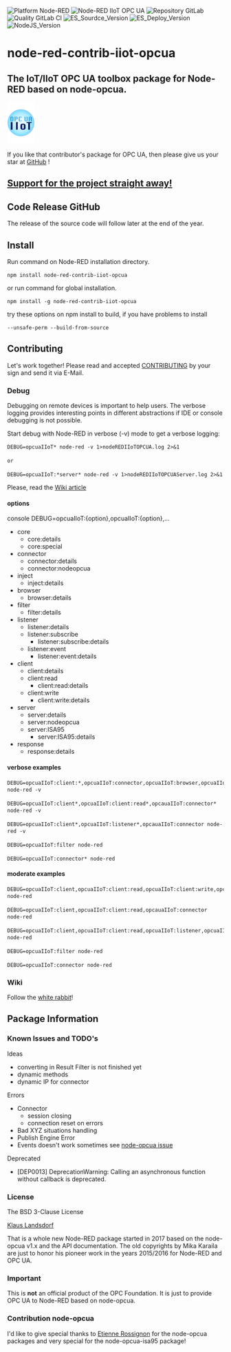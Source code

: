 ![Platform Node-RED](http://b.repl.ca/v1/Platform-Node--RED-red.png)
![Node-RED IIoT OPC UA](http://b.repl.ca/v1/Node--RED-IIoT_OPC_UA-blue.png)
![Repository GitLab](http://b.repl.ca/v1/Repository-GitLab-orange.png)
![Quality GitLab CI](http://b.repl.ca/v1/Quality-GitLab_CI_and_CD-green.png)
![ES_Sourdce_Version](http://b.repl.ca/v1/JS_Source-ES6-yellow.png)
![ES_Deploy_Version](http://b.repl.ca/v1/JS_Deploy-ES2015-yellow.png)
![NodeJS_Version](http://b.repl.ca/v1/NodeJS-6.x-green.png)

# node-red-contrib-iiot-opcua 

## The IoT/IIoT OPC UA toolbox package for Node-RED based on node-opcua.

[![opcuaiiot64](images/opcua-iiot-logo64-glass.png)](https://www.npmjs.com/package/node-red-contrib-iiot-opcua )

If you like that contributor's package for OPC UA, then please give us your star at [GitHub][3] !

## [Support for the project straight away!][2]

## Code Release GitHub

The release of the source code will follow later at the end of the year.

## Install

Run command on Node-RED installation directory.

	npm install node-red-contrib-iiot-opcua 

or run command for global installation.

	npm install -g node-red-contrib-iiot-opcua 

try these options on npm install to build, if you have problems to install

    --unsafe-perm --build-from-source
    
## Contributing

Let's work together! 
Please read and accepted [CONTRIBUTING](CONTRIBUTING.md) by your sign and send it via E-Mail.

### Debug

Debugging on remote devices is important to help users. The verbose logging
provides interesting points in different abstractions if IDE or console debugging is not possible.

Start debug with Node-RED in verbose (-v) mode to get a verbose logging:

    DEBUG=opcuaIIoT* node-red -v 1>nodeREDIIoTOPCUA.log 2>&1

    or

    DEBUG=opcuaIIoT:*server* node-red -v 1>nodeREDIIoTOPCUAServer.log 2>&1

Please, read the [Wiki article][7]

#### options

console DEBUG=opcuaIIoT:{option},opcuaIIoT:{option},...
 
 * core
    * core:details 
    * core:special
 * connector
    * connector:details
    * connector:nodeopcua
 * inject
    * inject:details
 * browser
    * browser:details
 * filter
    * filter:details
 * listener
    * listener:details
    * listener:subscribe
        * listener:subscribe:details
    * listener:event
        * listener:event:details
 * client
    * client:details
    * client:read
        * client:read:details
    * client:write
        * client:write:details
 * server
    * server:details
    * server:nodeopcua
    * server:ISA95
        * server:ISA95:details
 * response
    * response:details

#### verbose examples

    DEBUG=opcuaIIoT:client:*,opcuaIIoT:connector,opcuaIIoT:browser,opcuaIIoT:listener:*,opcuaIIoT:server node-red -v

    DEBUG=opcuaIIoT:client*,opcuaIIoT:client:read*,opcauaIIoT:connector* node-red -v
    
    DEBUG=opcuaIIoT:client*,opcuaIIoT:listener*,opcauaIIoT:connector node-red -v

    DEBUG=opcuaIIoT:filter node-red

    DEBUG=opcuaIIoT:connector* node-red

#### moderate examples

    DEBUG=opcuaIIoT:client,opcuaIIoT:client:read,opcuaIIoT:client:write,opcuaIIoT:connector,opcuaIIoT:server node-red

    DEBUG=opcuaIIoT:client,opcuaIIoT:client:read,opcauaIIoT:connector node-red

    DEBUG=opcuaIIoT:client,opcuaIIoT:client:read,opcuaIIoT:listener,opcuaIIoT:listener:subscribe,opcauaIIoT:connector node-red

    DEBUG=opcuaIIoT:filter node-red

    DEBUG=opcuaIIoT:connector node-red
    
### Wiki

Follow the [white rabbit][4]!

## Package Information

### Known Issues and TODO's

Ideas
* converting in Result Filter is not finished yet
* dynamic methods
* dynamic IP for connector

Errors
* Connector
    * session closing
    * connection reset on errors
* Bad XYZ situations handling
* Publish Engine Error
* Events doesn't work sometimes see [node-opcua issue][8]

Deprecated
* [DEP0013] DeprecationWarning: Calling an asynchronous function without callback is deprecated.

### License

The BSD 3-Clause License

[Klaus Landsdorf][1]

That is a whole new Node-RED package started in 2017 based on the node-opcua v1.x and the API documentation.
The old copyrights by Mika Karaila are just to honor his pioneer work in the years 2015/2016 for Node-RED and OPC UA.

### Important

This is **not** an official product of the OPC Foundation.
It is just to provide OPC UA to Node-RED based on node-opcua.

### Contribution node-opcua

I'd like to give special thanks to [Etienne Rossignon][6] 
for the node-opcua packages and very special for the node-opcua-isa95 package! 

[1]:https://bianco-royal.cloud/
[2]:https://bianco-royal.cloud/supporter/
[3]:https://github.com/biancode/node-red-iiot-opcua-publicbeta
[4]:https://github.com/biancode/node-red-iiot-opcua-publicbeta/wiki
[5]:https://github.com/node-opcua/node-opcua/commit/fa0efb772353adbc901f47d8787a13597d595cd7
[6]:https://github.com/erossignon
[7]:https://github.com/biancode/node-red-iiot-opcua-publicbeta/wiki/DEBUG
[8]:https://github.com/node-opcua/node-opcua/issues/340
